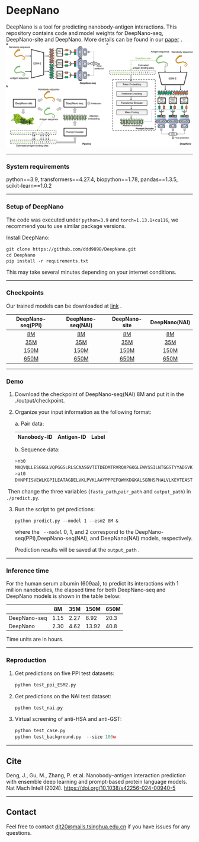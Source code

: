 # DeepNano

DeepNano is a tool for predicting nanobody-antigen interactions. This repository contains code and model weights for DeepNano-seq, DeepNano-site and DeepNano. More details can be found in our [paper](https://doi.org/10.1038/s42256-024-00940-5) .
![Structure](./fig1.tif)
***
### System requirements

python==3.9, transformers==4.27.4, biopython==1.78, pandas==1.3.5, scikit-learn==1.0.2

***
### Setup of DeepNano

The code was executed under `python=3.9` and  `torch=1.13.1+cu116`, we recommend you to use similar package versions.

Install DeepNano: 

```shell
git clone https://github.com/ddd9898/DeepNano.git
cd DeepNano
pip install -r requirements.txt
```

This may take several minutes depending on your internet conditions.


***

### Checkpoints

Our trained models can be downloaded at [link](https://mailstsinghuaeducn-my.sharepoint.com/:f:/g/personal/djt20_mails_tsinghua_edu_cn/EksN2AXNcUpFskpeq0AF-PIBpgrGfBuUsiU8GtPkDgRmtQ?e=1OUpw2) .

|                      DeepNano-seq(PPI)                       |                      DeepNano-seq(NAI)                       |                        DeepNano-site                         |                        DeepNano(NAI)                         |
| :----------------------------------------------------------: | :----------------------------------------------------------: | :----------------------------------------------------------: | :----------------------------------------------------------: |
| [8M](https://cloud.tsinghua.edu.cn/f/b33f0f9eb9c14ead966b/?dl=1) | [8M](https://cloud.tsinghua.edu.cn/f/909b5deff3ac475bb23b/?dl=1) | [8M](https://cloud.tsinghua.edu.cn/f/fd930c06f26b46789d38/?dl=1) | [8M](https://cloud.tsinghua.edu.cn/f/4495bb43362942e3b30f/?dl=1) |
| [35M](https://cloud.tsinghua.edu.cn/f/966039751fee49538252/?dl=1) | [35M](https://cloud.tsinghua.edu.cn/f/627604df02404533864b/?dl=1) | [35M](https://cloud.tsinghua.edu.cn/f/b7812ad6f9994f20a760/?dl=1) | [35M](https://cloud.tsinghua.edu.cn/f/e2fe8128d74149ae91a8/?dl=1) |
| [150M](https://cloud.tsinghua.edu.cn/f/ee62b5e41310414496d3/?dl=1) | [150M](https://cloud.tsinghua.edu.cn/f/9244db9d1c114f018f57/?dl=1) | [150M](https://cloud.tsinghua.edu.cn/f/5132868cda8546b6ac00/?dl=1) | [150M](https://cloud.tsinghua.edu.cn/f/0e06245f4737476cbc7d/?dl=1) |
| [650M](https://cloud.tsinghua.edu.cn/f/9e6362ff1b6242738607/?dl=1) | [650M](https://cloud.tsinghua.edu.cn/f/9bb8665f020b410ba1c2/?dl=1) | [650M](https://cloud.tsinghua.edu.cn/f/b09dd329a6d5403fbf9c/?dl=1) | [650M](https://cloud.tsinghua.edu.cn/f/8c1723de686343bd9777/?dl=1) |


***
### Demo

1. Download the checkpoint of DeepNano-seq(NAI) 8M and put it in the ./output/checkpoint.

2. Organize your input information as the following format:

   a. Pair data: 

   | Nanobody-ID | Antigen-ID | Label |
   | ----------- | :--------: | :---: |

   b. Sequence data:

   ```python
   >nb0
   MAQVQLLESGGGLVQPGGSLRLSCAASGVTITDEDMTRVRQAPGKGLEWVSSILNTGGSTYYADSVKGRFTISRDNSKNTLYLQMNSLRAEDTAVYYCAAVHEKAADMNFWGQGTLVTVSS
   >at0
   DHNPFISVEWLKGPILEATAGDELVKLPVKLAAYPPPEFQWYKDGKALSGRHSPHALVLKEVTEASTGTYTLALWNSAAGLRRNISLELVVNVPPQIHEKEASSPSIYSRHSRQALTCTAYGVPLPLSIQWHWRPWTPCKMFAQRSLRRRQQQDLMPQCRDWRAVTTQDAVNPIESLDTWTEFVEGKNKTVSKLVIQNANVSAMYKCVVSNKVGQDERLIYFYVTTHHHHHH
   ```

​	Then change the three variables (`fasta_path`,`pair_path` and `output_path`)  in` ./predict.py`.

3. Run the script to get predictions:

   ```
   python predict.py --model 1 --esm2 8M &
   ```

   where the ` --model` 0, 1, and 2 correspond to the DeepNano-seq(PPI),DeepNano-seq(NAI), and DeepNano(NAI) models, respectively.
   
   Prediction results will be saved at the `output_path` .




***

### Inference time 

For the human serum albumin (609aa), to predict its interactions with 1 million nanobodies, the elapsed time for both DeepNano-seq and DeepNano models is shown in the table below:

|              | 8M   | 35M  | 150M  | 650M |
| ------------ | ---- | ---- | ----- | ---- |
| DeepNano-seq | 1.15 | 2.27 | 6.92  | 20.3 |
| DeepNano     | 2.30 | 4.62 | 13.92 | 40.8 |

Time units are in hours. 


***
### Reproduction

1. Get predictions on five PPI test datasets:

   ```python
   python test_ppi_ESM2.py
   ```

2. Get predictions on the NAI test dataset:

   ```python
   python test_nai.py
   ```

3. Virtual screening of anti-HSA and anti-GST:

   ```python
   python test_case.py
   python test_background.py  --size 100w
   ```

***
## Cite
Deng, J., Gu, M., Zhang, P. et al. Nanobody–antigen interaction prediction with ensemble deep learning and prompt-based protein language models. Nat Mach Intell (2024). https://doi.org/10.1038/s42256-024-00940-5

***
## Contact


Feel free to contact djt20@mails.tsinghua.edu.cn if you have issues for any questions.
